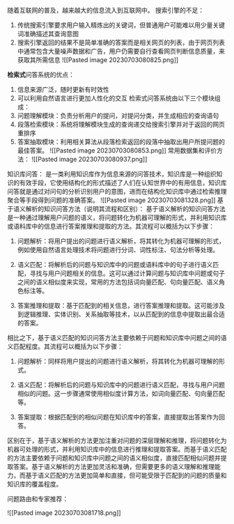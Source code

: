 随着互联网的普及，越来越大的信息流入到互联网中。
搜索引擎的不足：
1. 传统搜索引擎要求用户输入精炼出的关键词，但普通用户可能难以用少量关键词准确描述其查询意图
2. 搜索引擎返回的结果不是简单准确的答案而是相关网页的列表，由于网页列表中通常包含大量噪声数据和广告，用户仍需要自行查看网页判断信息质量，来获取其所需信息
![[Pasted image 20230703080825.png]]

**检索式**问答系统的优点：
1. 信息来源广泛，随时更新有时效性
2. 可以利用自然语言进行更加人性化的交互
检索式问答系统由以下三个模块组成：
1. 问题理解模块：负责分析用户的提问，对提问分类，并生成相应的查询语句
2. 段落检索模块：系统将理解模块生成的查询递交给搜索引擎并对于返回的网页重排序
3. 答案抽取模块：利用相关算法从段落检索返回的段落中抽取出用户所提问题的最佳答案。
![[Pasted image 20230703080853.png]]
常用数据集和评价方法：
![[Pasted image 20230703080937.png]]

知识库问答：
是一类利用知识库作为信息来源的问答技术，知识库是一种组织知识的有效手段，它使用结构化的形式描述了人们在认知世界中的有用信息，知识库问答就是通过对问句的分析识别用户的意图，进而在结构化知识库中通过检索推理聚合等手段得到问题的准确答案。
![[Pasted image 20230703081328.png]]
基于语义解析的知识问答方法（说明其流程和区别）：
基于语义解析的知识问答方法是一种通过理解用户问题的语义，将问题转化为机器可理解的形式，并利用知识库或语料库中的信息进行答案推理和提取的方法。其流程可以概括为以下步骤：

1. 问题解析：将用户提出的问题进行语义解析，将其转化为机器可理解的形式，例如使用自然语言处理技术将问题进行分词、词性标注、句法分析等处理。

2. 语义匹配：将解析后的问题与知识库中的问题或语料库中的句子进行语义匹配，寻找与用户问题相关的信息。这可以通过计算问题与知识库中问题或句子之间的语义相似度来实现，常用的方法包括词向量匹配、句向量匹配、语义角色标注等。

3. 答案推理和提取：基于匹配到的相关信息，进行答案推理和提取。这可能涉及到逻辑推理、实体识别、关系抽取等技术，以从匹配到的信息中提取出最合适的答案。


相比之下，基于语义匹配的知识问答方法主要依赖于问题和知识库中问题之间的语义匹配程度。其流程可以概括为以下步骤：

1. 问题解析：同样将用户提出的问题进行语义解析，将其转化为机器可理解的形式。

2. 语义匹配：将解析后的问题与知识库中的问题进行语义匹配，寻找与用户问题相似的问题。这一步骤通常使用相似度计算方法，如词向量匹配、句向量匹配等。

3. 答案提取：根据匹配到的相似问题在知识库中的答案，直接提取出答案作为回答。

区别在于，基于语义解析的方法更加注重对问题的深层理解和推理，将问题转化为机器可处理的形式，并利用知识库中的信息进行推理和提取答案。而基于语义匹配的方法主要依赖于问题和知识库中问题之间的语义相似度，直接匹配相似问题并提取答案。基于语义解析的方法更加灵活和准确，但需要更多的语义理解和推理能力，而基于语义匹配的方法更加简单和直接，但可能受限于匹配到的问题的质量和知识库的覆盖程度。


问题路由和专家推荐：

![[Pasted image 20230703081718.png]]